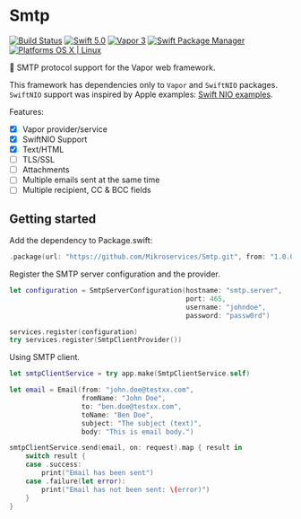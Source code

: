 # Smtp

[![Build Status](https://travis-ci.org/Mikroservices/Smtp.svg?branch=master)](https://travis-ci.org/Mikroservices/Smtp)
[![Swift 5.0](https://img.shields.io/badge/Swift-5.0-orange.svg?style=flat)](ttps://developer.apple.com/swift/)
[![Vapor 3](https://img.shields.io/badge/vapor-3.0-blue.svg?style=flat)](https://vapor.codes)
[![Swift Package Manager](https://img.shields.io/badge/SPM-compatible-4BC51D.svg?style=flat)](https://swift.org/package-manager/)
[![Platforms OS X | Linux](https://img.shields.io/badge/Platforms-OS%20X%20%7C%20Linux%20-lightgray.svg?style=flat)](https://developer.apple.com/swift/)

:email: SMTP protocol support for the Vapor web framework. 

This framework has dependencies only to `Vapor` and `SwiftNIO` packages.
`SwiftNIO` support was inspired by Apple examples: [Swift NIO examples](https://github.com/apple/swift-nio-examples).

Features:

- [x] Vapor provider/service
- [x] SwiftNIO Support
- [x] Text/HTML 
- [ ] TLS/SSL
- [ ] Attachments
- [ ] Multiple emails sent at the same time
- [ ] Multiple recipient, CC & BCC fields

## Getting started

Add the dependency to Package.swift:

```swift
.package(url: "https://github.com/Mikroservices/Smtp.git", from: "1.0.0")
```

Register the SMTP server configuration and the provider.

```swift
let configuration = SmtpServerConfiguration(hostname: "smtp.server",
                                            port: 465,
                                            username: "johndoe",
                                            password: "passw0rd")

services.register(configuration)
try services.register(SmtpClientProvider())
```

Using SMTP client.

```swift
let smtpClientService = try app.make(SmtpClientService.self)

let email = Email(from: "john.doe@testxx.com",
                  fromName: "John Doe",
                  to: "ben.doe@testxx.com",
                  toName: "Ben Doe",
                  subject: "The subject (text)",
                  body: "This is email body.")

smtpClientService.send(email, on: request).map { result in
    switch result {
    case .success:
        print("Email has been sent")
    case .failure(let error):
        print("Email has not been sent: \(error)")
    }  
}
```

